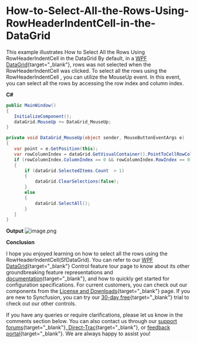 # How-to-Select-All-the-Rows-Using-RowHeaderIndentCell-in-the-DataGrid
This example illustrates How to Select All the Rows Using RowHeaderIndentCell in the DataGrid
By default, in a [WPF DataGrid](https://www.syncfusion.com/wpf-controls/datagrid){target="_blank"}, rows was not selected when the RowHeaderIndentCell was clicked. To select all the rows using the RowHeaderIndentCell , you can utilize the MouseUp event. In this event, you can select all the rows by accessing the row index and column index.

**C#**
 
 ```csharp
public MainWindow()
{
    InitializeComponent();
    dataGrid.MouseUp += DataGrid_MouseUp;
}

private void DataGrid_MouseUp(object sender, MouseButtonEventArgs e)
{
    var point = e.GetPosition(this);
    var rowColumnIndex = dataGrid.GetVisualContainer().PointToCellRowColumnIndex(point);
    if (rowColumnIndex.ColumnIndex == 0 && rowColumnIndex.RowIndex == 0)
    {
        if (dataGrid.SelectedItems.Count  > 1)
        {
            dataGrid.ClearSelections(false);
        }
        else
        {
            dataGrid.SelectAll(); 
        }     
    }          
} 
 ```
 
**Output**
![image.png](https://support.boldbi.com/kb/agent/attachment/article/16526/inline?token=eyJhbGciOiJodHRwOi8vd3d3LnczLm9yZy8yMDAxLzA0L3htbGRzaWctbW9yZSNobWFjLXNoYTI1NiIsInR5cCI6IkpXVCJ9.eyJpZCI6IjI0OTk0Iiwib3JnaWQiOiIzIiwiaXNzIjoic3VwcG9ydC5ib2xkYmkuY29tIn0.Ae22-Z4LU0KuB5SuGY92QTxYOFFkCfDdoRdwZ_kJ2oo)

**Conclusion**

​I hope you enjoyed learning on how to select all the rows using the RowHeaderIndentCell(SfDataGrid).
You can refer to our [WPF DataGrid](https://www.syncfusion.com/wpf-controls/datagrid){target="_blank"} Control feature tour page to know about its other groundbreaking feature representations and [documentation](https://help.syncfusion.com/wpf/datagrid/getting-started){target="_blank"}, and how to quickly get started for configuration specifications.
For current customers, you can check out our components from the [License and Downloads](https://www.syncfusion.com/sales/teamlicense){target="_blank"} page. If you are new to Syncfusion, you can try our [30-day free](https://www.syncfusion.com/account/manage-trials/downloads){target="_blank"} trial to check out our other controls.

If you have any queries or require clarifications, please let us know in the comments section below. You can also contact us through our [support forums](https://www.syncfusion.com/forums){target="_blank"},[ Direct-Trac](https://support.syncfusion.com/create){target="_blank"}, or [feedback portal](https://www.syncfusion.com/feedback/wpf?control=sfdatagrid){target="_blank"}. We are always happy to assist you!